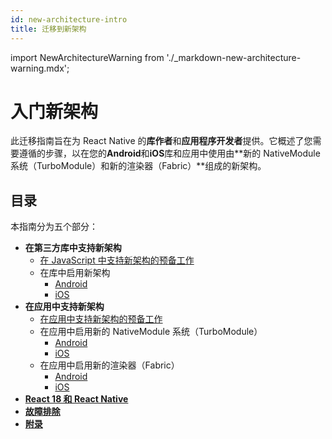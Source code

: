 ```yaml
---
id: new-architecture-intro
title: 迁移到新架构
---
```


import NewArchitectureWarning from './\_markdown-new-architecture-warning.mdx';

<NewArchitectureWarning/>

# 入门新架构

此迁移指南旨在为 React Native 的**库作者**和**应用程序开发者**提供。它概述了您需要遵循的步骤，以在您的**Android**和**iOS**库和应用中使用由**新的 NativeModule 系统（TurboModule）和新的渲染器（Fabric）**组成的新架构。

## 目录

本指南分为五个部分：

- **在第三方库中支持新架构**
  - [在 JavaScript 中支持新架构的预备工作](new-architecture-library-intro)
  - 在库中启用新架构
    - [Android](new-architecture-library-android)
    - [iOS](new-architecture-library-ios)
- **在应用中支持新架构**
  - [在应用中支持新架构的预备工作](new-architecture-app-intro)
  - 在应用中启用新的 NativeModule 系统（TurboModule）
    - [Android](new-architecture-app-modules-android)
    - [iOS](new-architecture-app-modules-ios)
  - 在应用中启用新的渲染器（Fabric）
    - [Android](new-architecture-app-renderer-android)
    - [iOS](new-architecture-app-renderer-ios)
- [**React 18 和 React Native**](react-18-and-react-native)
- [**故障排除**](new-architecture-troubleshooting)
- [**附录**](new-architecture-appendix)
